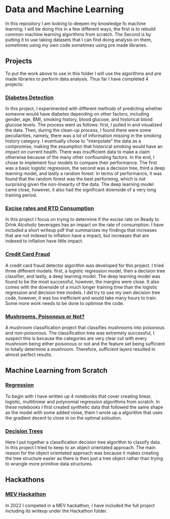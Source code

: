 # Data and Machine Learning

In this repository I am looking to deepen my knowledge fo machine learning. I will be doing this in a few different ways, the first is to rebuild common machine learning algorithms from scratch. The Second is by putting it to use taking datasets that I can find doing analysis on them, sometimes using my own code sometimes using pre made libraries.

## Projects

To put the work above to use in this folder I will use the algorithms and pre made libraries to perform data analysis. Thus far I have completed 4 projects:

### [Diabetes Detection](https://github.com/suf102/Data-and-Machine-Learning-Portfolio/tree/master/Projects/Diabeties_detection)

In this project, I experimented with different methods of predicting whether someone would have diabetes depending on other factors, including gender, age, BMI, smoking history, blood glucose, and historical blood glucose levels. The process went as follows: first, I pulled in and visualized the data. Then, during the clean-up process, I found there were some peculiarities, namely, there was a lot of information missing in the smoking history category. I eventually chose to "interpolate" the data as a compromise, making the assumption that historical smoking would have an impact on current health. There was insufficient data to make a claim otherwise because of the many other confounding factors. In the end, I chose to implement four models to compare their performance. The first was a basic logistic regression, the second was a decision tree, third a deep learning model, and lastly a random forest. In terms of performance, it was found that the random forest was the best performing, which is not surprising given the non-linearity of the data. The deep learning model came close, however, it also had the significant downside of a very long training period.

### [Excise rates and RTD Consumption](https://github.com/suf102/Data-and-Machine-Learning-Portfolio/tree/master/Projects/RTD_Consumption)

In this project I focus on trying to determine if the excise rate on Ready to Drink Alcoholic beverages has an impact on the rate of consumption. I have included a short writeup pdf that summarizes my findings that increases that are not indexed to inflation have a impact, but increases that are indexed to inflation have little impact. 

### [Credit Card Fraud](https://github.com/suf102/Data-and-Machine-Learning-Portfolio/tree/master/Projects/Credit_Card_Fraud_detection)

A credit card fraud detector algorithm was developed for this project. I tried three different models: first, a logistic regression model, then a decision tree classifier, and lastly, a deep learning model. The deep learning model was found to be the most successful, however, the margins were close. It also comes with the downside of a much longer training time than the logistic regression and decision tree models. I did try to use my own decision tree code, however, it was too inefficient and would take many hours to train. Some more work needs to be done to optimise the code.

### [Mushrooms, Poisonous or Not?](https://github.com/suf102/Data-and-Machine-Learning-Portfolio/tree/master/Projects/Mushroom_project)

A mushroom classification project that classifies mushrooms into poisonous and non-poisonous. The classification tree was extremely successful, I suspect this is because the categories are very clear cut with every mushroom being either poisonous or not and the feature set being sufficient to totally determine a mushroom. Therefore, sufficient layers resulted in almost perfect results.

## Machine Learning from Scratch

### [Regression](https://github.com/suf102/Data-and-Machine-Learning-Portfolio/tree/master/Machine_Learning_from_Scratch/Regression_From_Scratch)
To begin with I have written up 4 notebooks that cover creating linear, logistic, multiliniear and polynomial regression algorithms from scratch. In these notebooks I first created synthetic data that followed the same shape as the model with some added noise, them I wrote up a algorithm that uses the gradient decent to close in on the optimal soloution.

### [Decision Trees](https://github.com/suf102/Data-and-Machine-Learning-Portfolio/tree/master/Machine_Learning_from_Scratch/Decision_Trees) 
Here I put together a classification decision tree algorithm to classify data. In this project I tried to keep to an object orientated approach. The main reason for the object orientated approach was because it makes creating the tree structure easier as there is then just a tree object rather than trying to wrangle more primitive data structures. 
## Hackathons

### [MEV Hackathon](https://github.com/suf102/Data-and-Machine-Learning-Portfolio/tree/master/Hackathons/MEV_Hackathon)
In 2022 I competed in a MEV hackathon, I have included the full project including its writeup under the Hackathon folder. 
